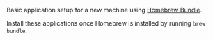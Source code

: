 Basic application setup for a new machine using [Homebrew Bundle][1].

Install these applications once Homebrew is installed by running `brew bundle`.

[1]: https://github.com/Homebrew/homebrew-bundle
